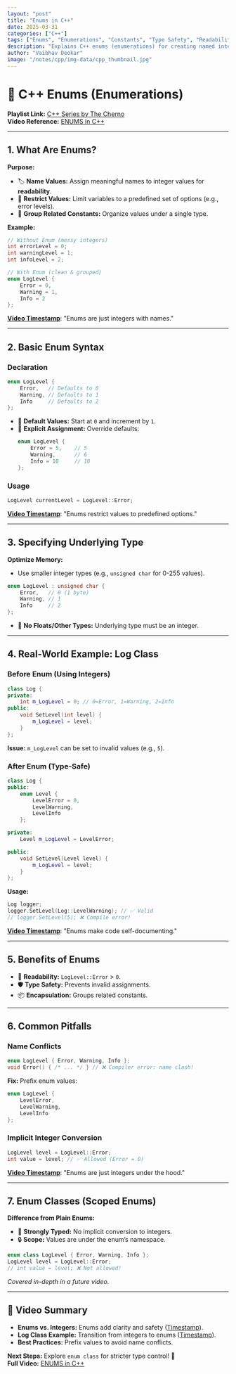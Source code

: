 ```yaml
---
layout: "post"
title: "Enums in C++"
date: 2025-03-31
categories: ["C++"]
tags: ["Enums", "Enumerations", "Constants", "Type Safety", "Readability", "enum class"]
description: "Explains C++ enums (enumerations) for creating named integer constants, improving readability and type safety compared to plain integers."
author: "Vaibhav Deokar"
image: "/notes/cpp/img-data/cpp_thumbnail.jpg"
---
```

# 📘 C++ Enums (Enumerations)
**Playlist Link:** [C++ Series by The Cherno](https://www.youtube.com/watch?v=9RJTQmK0YPI&list=PLlrATfBNZ98dudnM48yfGUldqGD0S4FFb&index=10)  
**Video Reference:** [ENUMS in C++](https://youtu.be/x55jfOd5PEE)  

---

## **1. What Are Enums?**  
**Purpose:**  
- 🏷️ **Name Values:** Assign meaningful names to integer values for **readability**.  
- 🛑 **Restrict Values:** Limit variables to a predefined set of options (e.g., error levels).  
- 🧩 **Group Related Constants:** Organize values under a single type.  

**Example:**  
```cpp  
// Without Enum (messy integers)  
int errorLevel = 0;  
int warningLevel = 1;  
int infoLevel = 2;  

// With Enum (clean & grouped)  
enum LogLevel {  
    Error = 0,  
    Warning = 1,  
    Info = 2  
};  
```  
**[Video Timestamp](https://youtu.be/x55jfOd5PEE?t=94)**: "Enums are just integers with names."  

---

## **2. Basic Enum Syntax**  
### **Declaration**  
```cpp  
enum LogLevel {  
    Error,   // Defaults to 0  
    Warning, // Defaults to 1  
    Info     // Defaults to 2  
};  
```  
- 🔢 **Default Values:** Start at `0` and increment by `1`.  
- 🔄 **Explicit Assignment:** Override defaults:  
  ```cpp  
  enum LogLevel {  
      Error = 5,    // 5  
      Warning,      // 6  
      Info = 10     // 10  
  };  
  ```  

### **Usage**  
```cpp  
LogLevel currentLevel = LogLevel::Error;  
```  
**[Video Timestamp](https://youtu.be/x55jfOd5PEE?t=180)**: "Enums restrict values to predefined options."  

---

## **3. Specifying Underlying Type**  
**Optimize Memory:**  
- Use smaller integer types (e.g., `unsigned char` for 0-255 values).  
```cpp  
enum LogLevel : unsigned char {  
    Error,   // 0 (1 byte)  
    Warning, // 1  
    Info     // 2  
};  
```  
- 🚫 **No Floats/Other Types:** Underlying type must be an integer.  

---

## **4. Real-World Example: Log Class**  
### **Before Enum (Using Integers)**  
```cpp  
class Log {  
private:  
    int m_LogLevel = 0; // 0=Error, 1=Warning, 2=Info  
public:  
    void SetLevel(int level) {  
        m_LogLevel = level;  
    }  
};  
```  
**Issue:** `m_LogLevel` can be set to invalid values (e.g., `5`).  

### **After Enum (Type-Safe)**  
```cpp  
class Log {  
public:  
    enum Level {  
        LevelError = 0,  
        LevelWarning,  
        LevelInfo  
    };  

private:  
    Level m_LogLevel = LevelError;  

public:  
    void SetLevel(Level level) {  
        m_LogLevel = level;  
    }  
};  
```  
**Usage:**  
```cpp  
Log logger;  
logger.SetLevel(Log::LevelWarning); // ✅ Valid  
// logger.SetLevel(5); ❌ Compile error!  
```  
**[Video Timestamp](https://youtu.be/x55jfOd5PEE?t=240)**: "Enums make code self-documenting."  

---

## **5. Benefits of Enums**  
- 🧠 **Readability:** `LogLevel::Error` > `0`.  
- 🛡️ **Type Safety:** Prevents invalid assignments.  
- 📦 **Encapsulation:** Groups related constants.  

---

## **6. Common Pitfalls**  
### **Name Conflicts**  
```cpp  
enum LogLevel { Error, Warning, Info };  
void Error() { /* ... */ } // ❌ Compiler error: name clash!  
```  
**Fix:** Prefix enum values:  
```cpp  
enum LogLevel {  
    LevelError,  
    LevelWarning,  
    LevelInfo  
};  
```  

### **Implicit Integer Conversion**  
```cpp  
LogLevel level = LogLevel::Error;  
int value = level; // ✅ Allowed (Error = 0)  
```  
**[Video Timestamp](https://youtu.be/x55jfOd5PEE?t=300)**: "Enums are just integers under the hood."  

---

## **7. Enum Classes (Scoped Enums)**  
**Difference from Plain Enums:**  
- 🎯 **Strongly Typed:** No implicit conversion to integers.  
- 🔒 **Scope:** Values are under the enum’s namespace.  
```cpp  
enum class LogLevel { Error, Warning, Info };  
LogLevel level = LogLevel::Error;  
// int value = level; ❌ Not allowed!  
```  
*Covered in-depth in a future video.*  

---

## **📼 Video Summary**  
- **Enums vs. Integers:** Enums add clarity and safety ([Timestamp](https://youtu.be/x55jfOd5PEE?t=94)).  
- **Log Class Example:** Transition from integers to enums ([Timestamp](https://youtu.be/x55jfOd5PEE?t=240)).  
- **Best Practices:** Prefix values to avoid name conflicts.  

**Next Steps:** Explore `enum class` for stricter type control! 🚀  
**Full Video:** [ENUMS in C++](https://youtu.be/x55jfOd5PEE)
